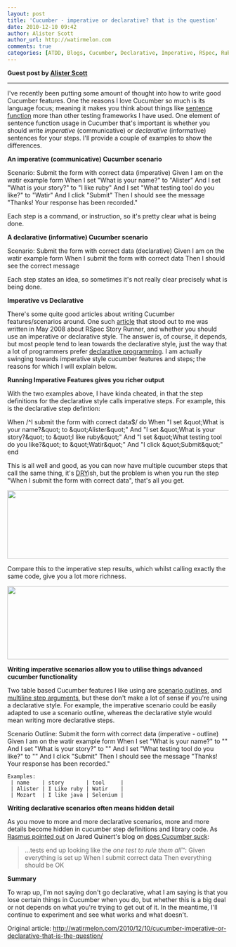 ```yaml
---
layout: post
title: 'Cucumber - imperative or declarative? that is the question'
date: 2010-12-10 09:42
author: Alister Scott
author_url: http://watirmelon.com
comments: true
categories: [ATDD, Blogs, Cucumber, Declarative, Imperative, RSpec, Ruby]
---
```

<!--more-->
<strong>Guest post by <a href="http://watirmelon.com">Alister Scott</a></strong>

<hr />

I've recently been putting some amount of thought into how to write good Cucumber features. One the reasons I love Cucumber so much is its language focus; meaning it makes you think about things like <a href="http://en.wikipedia.org/wiki/Sentence_function">sentence function</a> more than other testing frameworks I have used. One element of sentence function usage in Cucumber that's important is whether you should write <em>imperative</em> (communicative) or <em>declarative </em>(informative) sentences for your steps. I'll provide a couple of examples to show the differences.

<strong>An imperative (communicative) Cucumber scenario</strong>

  Scenario: Submit the form with correct data (imperative)
    Given I am on the watir example form
    When I set &quot;What is your name?&quot; to &quot;Alister&quot;
    And I set &quot;What is your story?&quot; to &quot;I like ruby&quot;
    And I set &quot;What testing tool do you like?&quot; to &quot;Watir&quot;
    And I click &quot;Submit&quot;
    Then I should see the message &quot;Thanks! Your response has been recorded.&quot;

Each step is a command, or instruction, so it's pretty clear what is being done.

<strong>A declarative (informative) Cucumber scenario</strong>

  Scenario: Submit the form with correct data (declarative)
    Given I am on the watir example form
    When I submit the form with correct data
    Then I should see the correct message

Each step states an idea, so sometimes it's not really clear precisely what is being done.

<strong>Imperative vs Declarative</strong>

There's some quite good articles about writing Cucumber features/scenarios around. One such <a href="http://benmabey.com/2008/05/19/imperative-vs-declarative-scenarios-in-user-stories.html">article</a> that stood out to me was written in May 2008 about RSpec Story Runner, and whether you should use an imperative or declarative style. The answer is, of course, it depends, but most people tend to lean towards the declarative style, just the way that a lot of programmers prefer <a href="http://en.wikipedia.org/wiki/Declarative_programming">declarative programming</a>. I am actually swinging towards imperative style cucumber features and steps; the reasons for which I will explain below.

<strong>Running Imperative Features gives you richer output</strong>

With the two examples above, I have kinda cheated, in that the step definitions for the declarative style calls imperative steps. For example, this is the declarative step defintion:

  When /^I submit the form with correct data$/ do
    When &quot;I set \&quot;What is your name?\&quot; to \&quot;Alister\&quot;&quot;
    And &quot;I set \&quot;What is your story?\&quot; to \&quot;I like ruby\&quot;&quot;
    And &quot;I set \&quot;What testing tool do you like?\&quot; to \&quot;Watir\&quot;&quot;
    And &quot;I click \&quot;Submit\&quot;&quot;
  end

This is all well and good, as you can now have multiple cucumber steps that call the same thing, it's <a href="http://en.wikipedia.org/wiki/Don%27t_repeat_yourself">DRY</a>ish, but the problem is when you run the step "When I submit the form with correct data", that's all you get.

<a href="http://watirmelon.files.wordpress.com/2010/12/declarative-results.png"><img class="alignleft size-full wp-image-563" title="declarative results" src="http://watirmelon.files.wordpress.com/2010/12/declarative-results.png" alt="" width="640" height="156" /></a>

Compare this to the imperative step results, which whilst calling exactly the same code, give you a lot more richness.

<a href="http://watirmelon.files.wordpress.com/2010/12/imperative-results.png"><img class="alignleft size-full wp-image-564" title="imperative results" src="http://watirmelon.files.wordpress.com/2010/12/imperative-results.png" alt="" width="640" height="167" /></a>

<strong>Writing imperative scenarios allow you to utilise things advanced cucumber functionality</strong>

Two table based Cucumber features I like using are <a href="https://github.com/aslakhellesoy/cucumber/wiki/scenario-outlines">scenario outlines</a>, and <a href="https://github.com/aslakhellesoy/cucumber/wiki/multiline-step-arguments">multiline step arguments</a>, but these don't make a lot of sense if you're using a declarative style.
For example, the imperative scenario could be easily adapted to use a scenario outline, whereas the declarative style would mean writing more declarative steps.

  Scenario Outline: Submit the form with correct data (imperative - outline)
    Given I am on the watir example form
    When I set &quot;What is your name?&quot; to &quot;&quot;
    And I set &quot;What is your story?&quot; to &quot;&quot;
    And I set &quot;What testing tool do you like?&quot; to &quot;&quot;
    And I click &quot;Submit&quot;
    Then I should see the message &quot;Thanks! Your response has been recorded.&quot;

    Examples:
     | name    | story       | tool     |
     | Alister | I Like ruby | Watir    |
     | Mozart  | I like java | Selenium |

<strong>Writing declarative scenarios often means hidden detail</strong>

As you move to more and more declarative scenarios, more and more details become hidden in cucumber step definitions and library code. As <a href="http://www.software-testing.com.au/blog/2010/08/31/does-cucumber-suck/comment-page-1/#comment-1153">Rasmus pointed out</a> on Jared Quinert's blog on <a href="http://www.software-testing.com.au/blog/2010/08/31/does-cucumber-suck/">does Cucumber suck</a>:
<blockquote>...tests end up looking like the <em>one test to rule them all</em>™:
Given everything is set up
When I submit correct data
Then everything should be OK</blockquote>
<strong>Summary</strong>

To wrap up, I'm not saying don't go declarative, what I am saying is that you lose certain things in Cucumber when you do, but whether this is a big deal or not depends on what you're trying to get out of it. In the meantime, I'll continue to experiment and see what works and what doesn't.

Original article: <a href="http://watirmelon.com/2010/12/10/cucumber-imperative-or-declarative-that-is-the-question/">http://watirmelon.com/2010/12/10/cucumber-imperative-or-declarative-that-is-the-question/</a>

